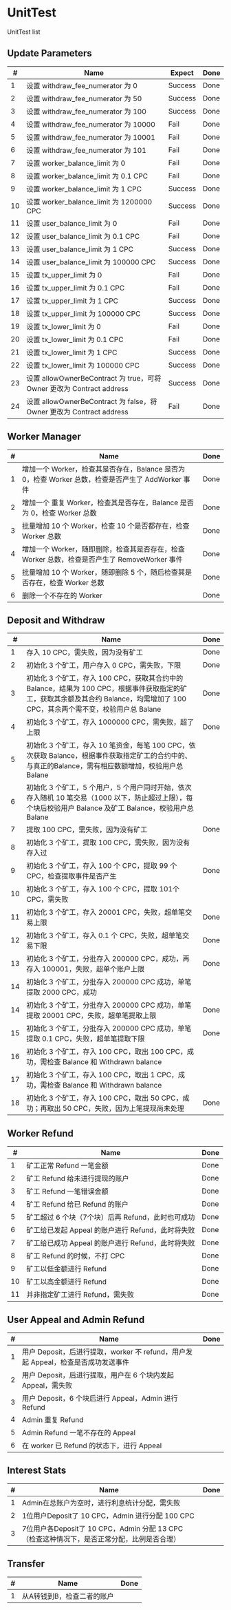 # UnitTest

UnitTest list

## Update Parameters

|#|Name|Expect|Done|
|---|----|------|---|
|1|设置 withdraw_fee_numerator 为 0|Success|Done|
|2|设置 withdraw_fee_numerator 为 50|Success|Done|
|3|设置 withdraw_fee_numerator 为 100|Success|Done|
|4|设置 withdraw_fee_numerator 为 10000|Fail|Done|
|5|设置 withdraw_fee_numerator 为 10001|Fail|Done|
|6|设置 withdraw_fee_numerator 为 101|Fail|Done|
|7|设置 worker_balance_limit 为 0| Fail|Done|
|8|设置 worker_balance_limit 为 0.1 CPC| Fail|Done|
|9|设置 worker_balance_limit 为 1 CPC| Success|Done|
|10|设置 worker_balance_limit 为 1200000 CPC| Success|Done|
|11|设置 user_balance_limit 为 0 | Fail|Done|
|12|设置 user_balance_limit 为 0.1 CPC | Fail|Done|
|13|设置 user_balance_limit 为 1 CPC | Success|Done|
|14|设置 user_balance_limit 为 100000 CPC | Success|Done|
|15|设置 tx_upper_limit 为 0 | Fail|Done|
|16|设置 tx_upper_limit 为 0.1 CPC | Fail|Done|
|17|设置 tx_upper_limit 为 1 CPC | Success|Done|
|18|设置 tx_upper_limit 为 100000 CPC | Success|Done|
|19|设置 tx_lower_limit 为 0 | Fail|Done|
|20|设置 tx_lower_limit 为 0.1 CPC | Fail|Done|
|21|设置 tx_lower_limit 为 1 CPC | Success|Done|
|22|设置 tx_lower_limit 为 100000 CPC | Success|Done|
|23|设置 allowOwnerBeContract 为 true，可将 Owner 更改为 Contract address| Success|Done|
|24|设置 allowOwnerBeContract 为 false，将 Owner 更改为 Contract address| Fail|Done|

## Worker Manager

|#|Name|Done|
|-|----|---|
|1|增加一个 Worker，检查其是否存在，Balance 是否为 0，检查 Worker 总数，检查是否产生了 AddWorker 事件|Done
|2|增加一个 重复 Worker，检查其是否存在，Balance 是否为 0，检查 Worker 总数|Done
|3|批量增加 10 个 Worker，检查 10 个是否都存在，检查 Worker 总数|Done
|4|增加一个 Worker，随即删除，检查其是否存在，检查 Worker 总数，检查是否产生了 RemoveWorker 事件|Done
|5|批量增加 10 个 Worker，随即删除 5 个，随后检查其是否存在，检查 Worker 总数|Done
|6|删除一个不存在的 Worker|Done

## Deposit and Withdraw

|#|Name|Done|
|-|----|---|
|1|存入 10 CPC，需失败，因为没有矿工|Done
|2|初始化 3 个矿工，用户存入 0 CPC，需失败，下限|Done
|3|初始化 3 个矿工，存入 100 CPC，获取其合约中的 Balance，结果为 100 CPC，根据事件获取指定的矿工，获取其余额及其合约 Balance，均需增加了 100 CPC，其余两个需不变，校验用户总 Balane|Done
|4|初始化 3 个矿工，存入 1000000 CPC，需失败，超了上限|Done
|5|初始化 3 个矿工，存入 10 笔资金，每笔 100 CPC，依次获取 Balance，根据事件获取指定矿工的合约中的、与真正的Balance，需有相应数额增加，校验用户总 Balane
|6|初始化 3 个矿工，5 个用户，5 个用户同时开始，依次存入随机 10 笔交易（1000 以下，防止超过上限），每个块后校验用户 Balance 及矿工 Balance，校验用户总 Balane
|7|提取 100 CPC，需失败，因为没有矿工|Done
|8|初始化 3 个矿工，提取 100 CPC，需失败，因为没有存入过
|9|初始化 3 个矿工，存入 100 个 CPC，提取 99 个 CPC，检查提取事件是否产生|Done
|10|初始化 3 个矿工，存入 100 个 CPC，提取 101个 CPC，需失败
|11|初始化 3 个矿工，存入 20001 CPC，失败，超单笔交易上限|Done
|12|初始化 3 个矿工，存入 0.1 个 CPC，失败，超单笔交易下限|Done
|13|初始化 3 个矿工，分批存入 200000 CPC，成功，再存入 100001，失败，超单个账户上限|Done
|14|初始化 3 个矿工，分批存入 200000 CPC 成功，单笔提取 2000 CPC，成功
|14|初始化 3 个矿工，分批存入 200000 CPC 成功，单笔提取 20001 CPC，失败，超单笔提取上限|Done
|15|初始化 3 个矿工，分批存入 200000 CPC 成功，单笔提取 0.1 CPC，失败，超单笔提取下限|Done
|16|初始化 3 个矿工，存入 100 CPC，取出 100 CPC，成功，需检查 Balance 和 Withdrawn balance
|17|初始化 3 个矿工，存入 100 CPC，取出 1 CPC，成功，需检查 Balance 和 Withdrawn balance
|18|初始化 3 个矿工，存入 100 CPC，取出 50 CPC，成功；再取出 50 CPC，失败，因为上笔提现尚未处理|Done

## Worker Refund

|#|Name|Done|
|-|----|---|
|1|矿工正常 Refund 一笔金额|Done
|2|矿工 Refund 给未进行提现的账户|Done
|3|矿工 Refund 一笔错误金额|Done
|4|矿工 Refund 给已 Refund 的账户|Done
|5|矿工超过 6 个块（7个块）后再 Refund，此时也可成功|Done
|6|矿工给已发起 Appeal 的账户进行 Refund，此时将失败|Done
|7|矿工给已成功 Appeal 的账户进行 Refund，此时将失败|Done
|8|矿工 Refund 的时候，不打 CPC|Done
|9|矿工以低金额进行 Refund|Done
|10|矿工以高金额进行 Refund|Done
|11|并非指定矿工进行 Refund，需失败|Done

## User Appeal and Admin Refund

|#|Name|Done|
|-|----|---|
|1|用户 Deposit，后进行提取，worker 不 refund，用户发起 Appeal，检查是否成功发送事件
|2|用户 Deposit，后进行提取，用户在 6 个块内发起 Appeal，需失败
|3|用户 Deposit，6 个块后进行 Appeal，Admin 进行 Refund
|4|Admin 重复 Refund
|5|Admin Refund 一笔不存在的 Appeal
|6|在 worker 已 Refund 的状态下，进行 Appeal

## Interest Stats

|#|Name|Done|
|-|----|---|
|1|Admin在总账户为空时，进行利息统计分配，需失败
|2|1位用户Deposit了 10 CPC，Admin 进行分配 100 CPC
|3|7位用户各Deposit了 10 CPC，Admin 分配 13 CPC（检查这种情况下，是否正常分配，比例是否合理）

## Transfer

|#|Name|Done|
|-|----|---|
|1|从A转钱到B，检查二者的账户
